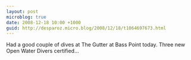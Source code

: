 ```yaml
---
layout: post
microblog: true
date: 2008-12-18 10:00 +1000
guid: http://desparoz.micro.blog/2008/12/18/t1064697673.html
---
```

Had a good couple of dives at The Gutter at Bass Point today.  Three new Open Water Divers certified...
